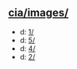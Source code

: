 ## [cia/images/](https://data.bde-pps.fr/cia/images/)

- d: [1/](https://data.bde-pps.fr/cia/images/code/1/)
- d: [5/](https://data.bde-pps.fr/cia/images/code/5/)
- d: [4/](https://data.bde-pps.fr/cia/images/code/4/)
- d: [2/](https://data.bde-pps.fr/cia/images/code/2/)
